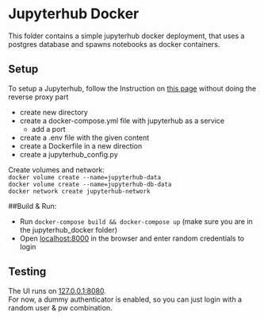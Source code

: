 # Jupyterhub Docker
This folder contains a simple jupyterhub docker deployment, that uses a postgres database and spawns notebooks as docker containers.
## Setup
To setup a Jupyterhub, follow the Instruction on [this page](https://opendreamkit.org/2018/10/17/jupyterhub-docker/) without doing the reverse proxy part

- create new directory
- create a docker-compose.yml file with jupyterhub as a service
  - add a port
- create a .env file with the given content
- create a Dockerfile in a new direction
- create a jupyterhub_config.py

Create volumes and network:  
`docker volume create --name=jupyterhub-data`  
`docker volume create --name=jupyterhub-db-data`  
`docker network create jupyterhub-network`  

##Build & Run:  
- Run `docker-compose build && docker-compose up` (make sure you are in the jupyterhub_docker folder)
- Open [localhost:8000](https://localhost:8000) in the browser and enter random credentials to login

## Testing
The UI runs on [127.0.0.1:8080](127.0.0.1:8080).  
For now, a dummy authenticator is enabled, so you can just login with a random user & pw combination.
